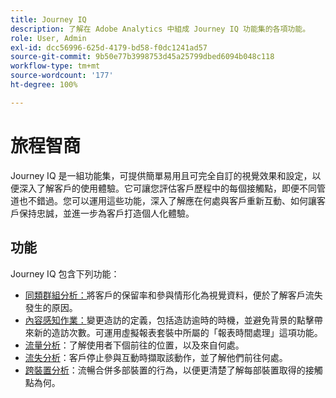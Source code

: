 ```yaml
---
title: Journey IQ
description: 了解在 Adobe Analytics 中組成 Journey IQ 功能集的各項功能。
role: User, Admin
exl-id: dcc56996-625d-4179-bd58-f0dc1241ad57
source-git-commit: 9b50e77b3998753d45a25799dbed6094b048c118
workflow-type: tm+mt
source-wordcount: '177'
ht-degree: 100%

---
```


# 旅程智商

Journey IQ 是一組功能集，可提供簡單易用且可完全自訂的視覺效果和設定，以便深入了解客戶的使用體驗。它可讓您評估客戶歷程中的每個接觸點，即便不同管道也不錯過。您可以運用這些功能，深入了解應在何處與客戶重新互動、如何讓客戶保持忠誠，並進一步為客戶打造個人化體驗。

## 功能

Journey IQ 包含下列功能：

* [同類群組分析：](visualizations/cohort-table/cohort-analysis.md)將客戶的保留率和參與情形化為視覺資料，便於了解客戶流失發生的原因。
* [內容感知作業：](../../components/vrs/vrs-report-time-processing.md)變更造訪的定義，包括造訪逾時的時機，並避免背景的點擊帶來新的造訪次數。可運用虛擬報表套裝中所屬的「報表時間處理」這項功能。
* [流量分析](visualizations/c-flow/flow.md)：了解使用者下個前往的位置，以及來自何處。
* [流失分析](visualizations/fallout/fallout-flow.md)：客戶停止參與互動時擷取該動作，並了解他們前往何處。
* [跨裝置分析](../../components/cda/overview.md)：流暢合併多部裝置的行為，以便更清楚了解每部裝置取得的接觸點為何。
